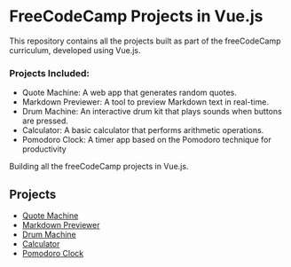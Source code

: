 # FreeCodeCamp Projects in Vue.js
This repository contains all the projects built as part of the freeCodeCamp curriculum, developed using Vue.js.

### Projects Included:
* Quote Machine: A web app that generates random quotes.
* Markdown Previewer: A tool to preview Markdown text in real-time.
* Drum Machine: An interactive drum kit that plays sounds when buttons are pressed.
* Calculator: A basic calculator that performs arithmetic operations.
* Pomodoro Clock: A timer app based on the Pomodoro technique for productivity

Building all the freeCodeCamp projects in Vue.js.

## Projects

* [Quote Machine](quote-machine/README.md)
* [Markdown Previewer](markdown-previewer/README.md)
* [Drum Machine](drum-machine/README.md)
* [Calculator](calculator/README.md)
* [Pomodoro Clock](pomodoro-clock/README.md)

